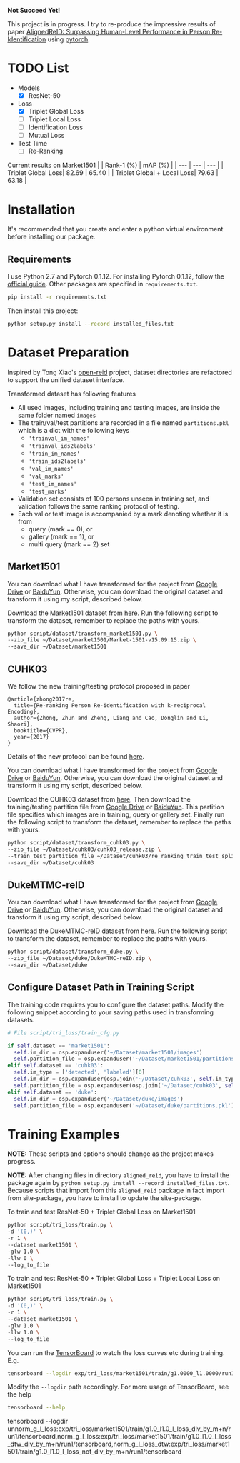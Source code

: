**Not Succeed Yet!**

This project is in progress. I try to re-produce the impressive results of paper [AlignedReID: Surpassing Human-Level Performance in Person Re-Identification](https://arxiv.org/abs/1711.08184) using [pytorch](https://github.com/pytorch/pytorch).


# TODO List

- Models
  - [x] ResNet-50
- Loss
  - [x] Triplet Global Loss
  - [ ] Triplet Local Loss
  - [ ] Identification Loss
  - [ ] Mutual Loss
- Test Time
  - [ ] Re-Ranking

Current results on Market1501
|   | Rank-1 (%) | mAP (%) |
| --- | --- | --- |
| Triplet Global Loss| 82.69 | 65.40 |
| Triplet Global + Local Loss| 79.63 | 63.18 |

# Installation

It's recommended that you create and enter a python virtual environment before installing our package.

## Requirements

I use Python 2.7 and Pytorch 0.1.12. For installing Pytorch 0.1.12, follow the [official guide](http://pytorch.org/previous-versions/). Other packages are specified in `requirements.txt`.

```bash
pip install -r requirements.txt
```

Then install this project:

```bash
python setup.py install --record installed_files.txt
```

# Dataset Preparation

Inspired by Tong Xiao's [open-reid](https://github.com/Cysu/open-reid) project, dataset directories are refactored to support the unified dataset interface.

Transformed dataset has following features
- All used images, including training and testing images, are inside the same folder named `images`
- The train/val/test partitions are recorded in a file named `partitions.pkl` which is a dict with the following keys
  - `'trainval_im_names'`
  - `'trainval_ids2labels'`
  - `'train_im_names'`
  - `'train_ids2labels'`
  - `'val_im_names'`
  - `'val_marks'`
  - `'test_im_names'`
  - `'test_marks'`
- Validation set consists of 100 persons unseen in training set, and validation follows the same ranking protocol of testing.
- Each val or test image is accompanied by a mark denoting whether it is from
  - query (mark == 0), or
  - gallery (mark == 1), or
  - multi query (mark == 2) set

## Market1501

You can download what I have transformed for the project from [Google Drive](https://drive.google.com/open?id=1CaWH7_csm9aDyTVgjs7_3dlZIWqoBlv4) or [BaiduYun](https://pan.baidu.com/s/1nvOhpot). Otherwise, you can download the original dataset and transform it using my script, described below.

Download the Market1501 dataset from [here](http://www.liangzheng.org/Project/project_reid.html). Run the following script to transform the dataset, remember to replace the paths with yours.

```bash
python script/dataset/transform_market1501.py \
--zip_file ~/Dataset/market1501/Market-1501-v15.09.15.zip \
--save_dir ~/Dataset/market1501
```

## CUHK03

We follow the new training/testing protocol proposed in paper
```
@article{zhong2017re,
  title={Re-ranking Person Re-identification with k-reciprocal Encoding},
  author={Zhong, Zhun and Zheng, Liang and Cao, Donglin and Li, Shaozi},
  booktitle={CVPR},
  year={2017}
}
```
Details of the new protocol can be found [here](https://github.com/zhunzhong07/person-re-ranking).

You can download what I have transformed for the project from [Google Drive](https://drive.google.com/open?id=1Ssp9r4g8UbGveX-9JvHmjpcesvw90xIF) or [BaiduYun](https://pan.baidu.com/s/1hsB0pIc). Otherwise, you can download the original dataset and transform it using my script, described below.

Download the CUHK03 dataset from [here](http://www.ee.cuhk.edu.hk/~xgwang/CUHK_identification.html). Then download the training/testing partition file from [Google Drive](https://drive.google.com/open?id=14lEiUlQDdsoroo8XJvQ3nLZDIDeEizlP) or [BaiduYun](https://pan.baidu.com/s/1miuxl3q). This partition file specifies which images are in training, query or gallery set. Finally run the following script to transform the dataset, remember to replace the paths with yours.

```bash
python script/dataset/transform_cuhk03.py \
--zip_file ~/Dataset/cuhk03/cuhk03_release.zip \
--train_test_partition_file ~/Dataset/cuhk03/re_ranking_train_test_split.pkl \
--save_dir ~/Dataset/cuhk03
```


## DukeMTMC-reID

You can download what I have transformed for the project from [Google Drive](https://drive.google.com/open?id=1P9Jr0en0HBu_cZ7txrb2ZA_dI36wzXbS) or [BaiduYun](https://pan.baidu.com/s/1miIdEek). Otherwise, you can download the original dataset and transform it using my script, described below.

Download the DukeMTMC-reID dataset from [here](https://github.com/layumi/DukeMTMC-reID_evaluation). Run the following script to transform the dataset, remember to replace the paths with yours.

```bash
python script/dataset/transform_duke.py \
--zip_file ~/Dataset/duke/DukeMTMC-reID.zip \
--save_dir ~/Dataset/duke
```

## Configure Dataset Path in Training Script

The training code requires you to configure the dataset paths. Modify the following snippet according to your saving paths used in transforming datasets.

```python
# File script/tri_loss/train_cfg.py

if self.dataset == 'market1501':
  self.im_dir = osp.expanduser('~/Dataset/market1501/images')
  self.partition_file = osp.expanduser('~/Dataset/market1501/partitions.pkl')
elif self.dataset == 'cuhk03':
  self.im_type = ['detected', 'labeled'][0]
  self.im_dir = osp.expanduser(osp.join('~/Dataset/cuhk03', self.im_type, 'images'))
  self.partition_file = osp.expanduser(osp.join('~/Dataset/cuhk03', self.im_type, 'partitions.pkl'))
elif self.dataset == 'duke':
  self.im_dir = osp.expanduser('~/Dataset/duke/images')
  self.partition_file = osp.expanduser('~/Dataset/duke/partitions.pkl')
```

# Training Examples

**NOTE:** These scripts and options should change as the project makes progress.

**NOTE:** After changing files in directory `aligned_reid`, you have to install the package again by `python setup.py install --record installed_files.txt`. Because scripts that import from this `aligned_reid` package in fact import from site-package, you have to install to update the site-package.

To train and test ResNet-50 + Triplet Global Loss on Market1501

```bash
python script/tri_loss/train.py \
-d '(0,)' \
-r 1 \
--dataset market1501 \
-glw 1.0 \
-llw 0 \
--log_to_file
```

To train and test ResNet-50 + Triplet Global Loss + Triplet Local Loss on Market1501

```bash
python script/tri_loss/train.py \
-d '(0,)' \
-r 1 \
--dataset market1501 \
-glw 1.0 \
-llw 1.0 \
--log_to_file
```

You can run the [TensorBoard](https://github.com/lanpa/tensorboard-pytorch) to watch the loss curves etc during training. E.g.

```bash
tensorboard --logdir exp/tri_loss/market1501/train/g1.0000_l1.0000/run1/tensorboard
```

Modify the `--logdir` path accordingly. For more usage of TensorBoard, see the help

```bash
tensorboard --help
```

tensorboard --logdir unnorm_g_l_loss:exp/tri_loss/market1501/train/g1.0_l1.0_l_loss_div_by_m+n/run1/tensorboard,norm_g_l_loss:exp/tri_loss/market1501/train/g1.0_l1.0_l_loss_dtw_div_by_m+n/run1/tensorboard,norm_g_l_loss_dtw:exp/tri_loss/market1501/train/g1.0_l1.0_l_loss_not_div_by_m+n/run1/tensorboard
